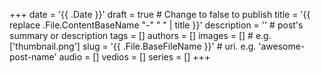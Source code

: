 +++
date = '{{ .Date }}'
draft = true # Change to false to publish
title = '{{ replace .File.ContentBaseName "-" " " | title }}'
description = '' # post's summary or description
tags = []
authors = []
images = [] # e.g. ['thumbnail.png']
slug = '{{ .File.BaseFileName }}' # uri. e.g. 'awesome-post-name'
audio = []
vedios = []
series = []
+++
